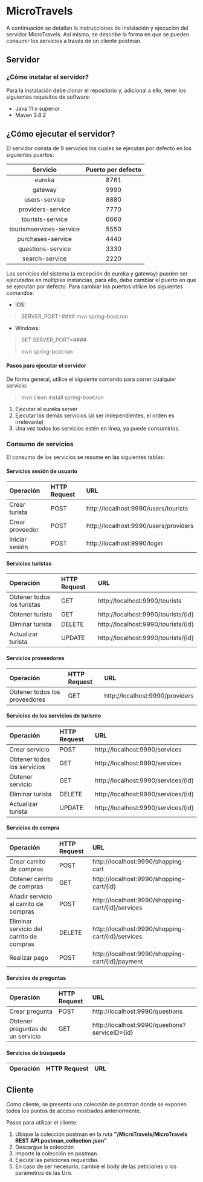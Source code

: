 # MicroTravels

A continuación se detallan la instrucciones de instalación y ejecución del servidor MicroTravels. Así mismo, se describe la forma en que se pueden consumir los servicios a través de un cliente postman.


## Servidor
### ¿Cómo instalar el servidor?
Para la instalación debe clonar el repositorio y, adicional a ello, tener los siguientes requisitos de software:
* Java 11 o superior
* Maven 3.8.2

## ¿Cómo ejecutar el servidor?
El servidor consta de 9 servicios los cuales se ejecutan por defecto en los siguientes puertos:

|       Servicio       | Puerto por defecto |
| :---------------------: | :--------------------: |
|         eureka          |          8761          |
|         gateway         |          9990          |
|      users-service      |          8880          |
|    providers-service    |          7770          |
|    tourists-service     |          6660          |
| tourismservices-service |          5550          |
|    purchases-service    |          4440          |
|    questions-service    |          3330          |
|     search-service      |          2220          |

Los servicios del sistema (a excepción de eureka y gateway) pueden ser ejecutados en múltiples instancias, para ello, debe cambiar el puerto en que se ejecutan por defecto. Para cambiar los puertos utilice los siguientes comandos:

* IOS: 
> SERVER_PORT=#### mvn spring-boot:run

* Windows:
> SET SERVER_PORT=####
> 
> mvn spring-boot:run

#### Pasos para ejecutar el servidor
De forma general, utilice el siguiente comando para correr cualquier servicio: 
> mvn clean install spring-boot:run
1. Ejecutar el eureka server
2. Ejecutar los demás servicios (al ser independientes, el orden es irrelevante)
3. Una vez todos los servicios estén en línea, ya puede consumirlos. 

### Consumo de servicios
El consumo de los servicios se resume en las siguientes tablas:

#### Servicios sesión de usuario
| Operación | HTTP Request | URL |
|:--------|:-----------|:-----------|
| Crear turista | POST | http://localhost:9990/users/tourists |
| Crear proveedor | POST | http://localhost:9990/users/providers |
| Iniciar sesión | POST | http://localhost:9990/login |

#### Servicios turistas
| Operación | HTTP Request | URL |
|:--------|:-----------|:-----------|
| Obtener todos los turistas | GET |  http://localhost:9990/tourists |
| Obtener turista | GET |  http://localhost:9990/tourists/{id} |
| Eliminar turista | DELETE |  http://localhost:9990/tourists/{id} |
| Actualizar turista | UPDATE |  http://localhost:9990/tourists/{id} |

#### Servicios proveedores
| Operación | HTTP Request | URL |
|:--------|:-----------|:-----------|
| Obtener todos los proveedores | GET |  http://localhost:9990/providers |

#### Servicios de los servicios de turismo
| Operación | HTTP Request | URL |
|:--------|:-----------|:-----------|
| Crear servicio | POST | http://localhost:9990/services |
| Obtener todos los servicios | GET |  http://localhost:9990/services |
| Obtener servicio | GET |  http://localhost:9990/services/{id} |
| Eliminar turista | DELETE |  http://localhost:9990/services/{id} |
| Actualizar turista | UPDATE |  http://localhost:9990/services/{id} |

#### Servicios de compra
| Operación | HTTP Request | URL |
|:--------|:-----------|:-----------|
| Crear carrito de compras | POST | http://localhost:9990/shopping-cart |
| Obtener carrito de compras | GET |  http://localhost:9990/shopping-cart/{id} |
| Añadir servicio al carrito de compras | POST | http://localhost:9990/shopping-cart/{id}/services |
| Eliminar servicio del carrito de compras | DELETE |  http://localhost:9990/shopping-cart/{id}/services |
| Realizar pago | POST |  http://localhost:9990/shopping-cart/{id}/payment |

#### Servicios de preguntas
| Operación | HTTP Request | URL |
|:--------|:-----------|:-----------|
| Crear pregunta | POST | http://localhost:9990/questions |
| Obtener preguntas de un servicio  | GET |  http://localhost:9990/questions?serviceID={id} |

#### Servicios de búsqueda
| Operación | HTTP Request | URL |
|:--------|:-----------|:-----------|

## Cliente
Como cliente, se presenta una colección de postman donde se exponen todos los puntos de acceso mostrados anteriormente. 

Pasos para utilizar el cliente:
1. Ubique la colección postman en la ruta **"/MicroTravels/MicroTravels REST API.postman_collection.json"**
2. Descargue la colección
3. Importe la colección en postman
4. Ejecute las peticiones requeridas
5. En caso de ser necesario, cambie el body de las peticiones o los parámetros de las Uris
